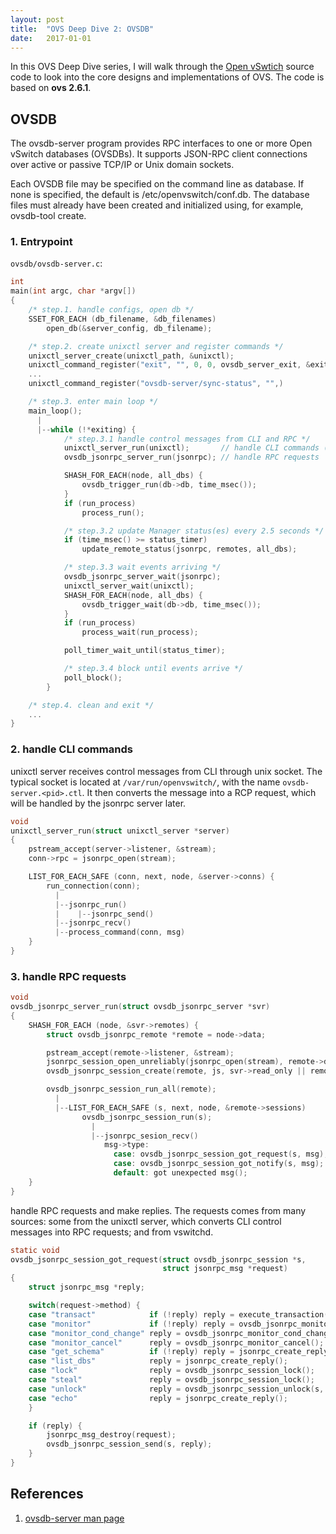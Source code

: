 ```yaml
---
layout: post
title:  "OVS Deep Dive 2: OVSDB"
date:   2017-01-01
---
```


<p class="intro"><span class="dropcap">I</span>n this OVS Deep Dive series,
I will walk through the <a href="https://github.com/openvswitch/ovs">Open vSwtich</a>
 source code to look into the core designs
and implementations of OVS. The code is based on
 <span style="font-weight:bold">ovs 2.6.1</span>.
</p>

## OVSDB
The ovsdb-server program provides RPC interfaces to one or more Open
vSwitch databases (OVSDBs). It supports JSON-RPC client connections over
active or passive TCP/IP or Unix domain sockets.

Each OVSDB file may be specified on the command line as database.  If
none is specified, the default is /etc/openvswitch/conf.db.  The database
files must already have been created and initialized using, for example,
ovsdb-tool create.

### 1. Entrypoint
`ovsdb/ovsdb-server.c`:

```c
int
main(int argc, char *argv[])
{
    /* step.1. handle configs, open db */
    SSET_FOR_EACH (db_filename, &db_filenames)
        open_db(&server_config, db_filename);

    /* step.2. create unixctl server and register commands */
    unixctl_server_create(unixctl_path, &unixctl);
    unixctl_command_register("exit", "", 0, 0, ovsdb_server_exit, &exiting);
    ...
    unixctl_command_register("ovsdb-server/sync-status", "",)

    /* step.3. enter main loop */
    main_loop();
      |
      |--while (!*exiting) {
            /* step.3.1 handle control messages from CLI and RPC */
            unixctl_server_run(unixctl);       // handle CLI commands (turn into RPC requests)
            ovsdb_jsonrpc_server_run(jsonrpc); // handle RPC requests

            SHASH_FOR_EACH(node, all_dbs) {
                ovsdb_trigger_run(db->db, time_msec());
            }
            if (run_process)
                process_run();

            /* step.3.2 update Manager status(es) every 2.5 seconds */
            if (time_msec() >= status_timer)
                update_remote_status(jsonrpc, remotes, all_dbs);

            /* step.3.3 wait events arriving */
            ovsdb_jsonrpc_server_wait(jsonrpc);
            unixctl_server_wait(unixctl);
            SHASH_FOR_EACH(node, all_dbs) {
                ovsdb_trigger_wait(db->db, time_msec());
            }
            if (run_process)
                process_wait(run_process);

            poll_timer_wait_until(status_timer);

            /* step.3.4 block until events arrive */
            poll_block();
        }

    /* step.4. clean and exit */
    ...
}
```

### 2. handle CLI commands
unixctl server receives control messages from CLI through unix socket. The
typical socket is located at `/var/run/openvswitch/`, with the name
`ovsdb-server.<pid>.ctl`. It then converts the message into a RCP request,
which will be handled by the jsonrpc server later.

```c
void
unixctl_server_run(struct unixctl_server *server)
{
    pstream_accept(server->listener, &stream);
    conn->rpc = jsonrpc_open(stream);

    LIST_FOR_EACH_SAFE (conn, next, node, &server->conns) {
        run_connection(conn);
          |
          |--jsonrpc_run()
          |    |--jsonrpc_send()
          |--jsonrpc_recv()
          |--process_command(conn, msg)
    }
}

```

### 3. handle RPC requests

```c
void
ovsdb_jsonrpc_server_run(struct ovsdb_jsonrpc_server *svr)
{
    SHASH_FOR_EACH (node, &svr->remotes) {
        struct ovsdb_jsonrpc_remote *remote = node->data;

        pstream_accept(remote->listener, &stream);
        jsonrpc_session_open_unreliably(jsonrpc_open(stream), remote->dscp);
        ovsdb_jsonrpc_session_create(remote, js, svr->read_only || remote->read_only);

        ovsdb_jsonrpc_session_run_all(remote);
          |
          |--LIST_FOR_EACH_SAFE (s, next, node, &remote->sessions)
                ovsdb_jsonrpc_session_run(s);
                  |
                  |--jsonrpc_sesion_recv()
                     msg->type:
                       case: ovsdb_jsonrpc_session_got_request(s, msg);
                       case: ovsdb_jsonrpc_session_got_notify(s, msg);
                       default: got unexpected msg();
    }
}
```

handle RPC requests and make replies. The requests comes from many sources:
some from the unixctl server, which converts CLI control messages into RPC
requests; and from vswitchd.

```c
static void
ovsdb_jsonrpc_session_got_request(struct ovsdb_jsonrpc_session *s,
                                  struct jsonrpc_msg *request)
{
    struct jsonrpc_msg *reply;

    switch(request->method) {
    case "transact"            if (!reply) reply = execute_transaction(s, db, request);
    case "monitor"             if (!reply) reply = ovsdb_jsonrpc_monitor_create();
    case "monitor_cond_change" reply = ovsdb_jsonrpc_monitor_cond_change();
    case "monitor_cancel"      reply = ovsdb_jsonrpc_monitor_cancel();
    case "get_schema"          if (!reply) reply = jsonrpc_create_reply();
    case "list_dbs"            reply = jsonrpc_create_reply();
    case "lock"                reply = ovsdb_jsonrpc_session_lock();
    case "steal"               reply = ovsdb_jsonrpc_session_lock();
    case "unlock"              reply = ovsdb_jsonrpc_session_unlock(s, request);
    case "echo"                reply = jsonrpc_create_reply();
    }

    if (reply) {
        jsonrpc_msg_destroy(request);
        ovsdb_jsonrpc_session_send(s, reply);
    }
}
```

## References
1. [ovsdb-server man page](https://manned.org/ovsdb-server/54d37166)
